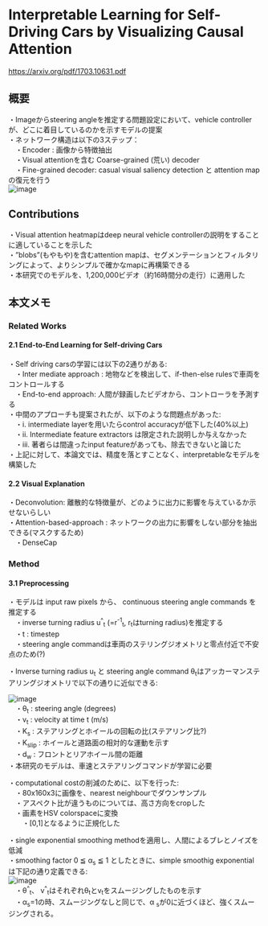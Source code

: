 # Interpretable Learning for Self-Driving Cars by Visualizing Causal Attention 
https://arxiv.org/pdf/1703.10631.pdf  

## 概要　　 
・Imageからsteering angleを推定する問題設定において、vehicle controller が、どこに着目しているのかを示すモデルの提案   
・ネットワーク構造は以下の3ステップ：   
　・Encoder : 画像から特徴抽出   
　・Visual attentionを含む Coarse-grained (荒い) decoder   
　・Fine-grained decoder: casual visual saliency detection と attention mapの復元を行う   
![image](https://user-images.githubusercontent.com/30098187/66712753-4e138180-eddc-11e9-8d3c-7fd9f7845f62.png)   

## Contributions 
・Visual attention heatmapはdeep neural vehicle controllerの説明をすることに適していることを示した   
・”blobs”(もやもや)を含むattention mapは、セグメンテーションとフィルタリングによって、よりシンプルで確かなmapに再構築できる   
・本研究でのモデルを、1,200,000ビデオ（約16時間分の走行）に適用した   
   
## 本文メモ   
### Related Works   
#### 2.1 End-to-End Learning for Self-driving Cars   
・Self driving carsの学習には以下の2通りがある:   
　・Inter mediate approach : 地物などを検出して、if-then-else rulesで車両をコントロールする   
　・End-to-end approach: 人間が録画したビデオから、コントローラを予測する   
・中間のアプローチも提案されたが、以下のような問題点があった:   
　・i. intermediate layerを用いたらcontrol accuracyが低下した(40%以上)   
　・ii. Intermediate feature extractors は限定された説明しか与えなかった   
　・iii. 著者らは間違ったinput featureがあっても、除去できないと論じた   
・上記に対して、本論文では、精度を落とすことなく、interpretableなモデルを構築した   
   
#### 2.2 Visual Explanation   
・Deconvolution: 離散的な特徴量が、どのように出力に影響を与えているか示せないらしい   
・Attention-based-approach : ネットワークの出力に影響をしない部分を抽出できる(マスクするため)   
　・DenseCap   

### Method   
#### 3.1 Preprocessing   
・モデルは input raw pixels から、 continuous steering angle commands を推定する   
　・inverse turning radius u<sup>^</sup><sub>t</sub> (=r<sup>-1</sup><sub>t</sub>, r<sub>t</sub>はturning radius)を推定する   
　・t : timestep   
　・steering angle commandは車両のステリングジオメトリと零点付近で不安点のため(?)    
  
・Inverse turning radius u<sub>t</sub>  と steering angle command θ<sub>t</sub>はアッカーマンステアリングジオメトリで以下の通りに近似できる:    
   
![image](https://user-images.githubusercontent.com/30098187/66717253-d6f8e000-ee11-11e9-9a6a-6600b4631f90.png)   
　・θ<sub>t</sub> : steering angle (degrees)   
　・v<sub>t</sub> : velocity at time t (m/s)    
　・K<sub>s</sub> : ステアリングとホイールの回転の比(ステアリング比?)   
　・K<sub>slip</sub> : ホイールと道路面の相対的な運動を示す   
　・d<sub>w</sub> : フロントとリアホイール間の距離   
・本研究のモデルは、車速とステアリングコマンドが学習に必要   
   
・computational costの削減のために、以下を行った:   
　・80x160x3に画像を、nearest neighbourでダウンサンプル   
　・アスペクト比が違うものについては、高さ方向をcropした   
　・画素をHSV colorspaceに変換   
　　・[0,1]となるように正規化した   
  
・single exponential smoothing methodを適用し、人間によるブレとノイズを低減   
・smoothing factor 0 ≦ α<sub>s</sub> ≦ 1 としたときに、simple smoothig exponential は下記の通り定義できる:   
![image](https://user-images.githubusercontent.com/30098187/66717629-ff82d900-ee15-11e9-97eb-58b29e8388ae.png)   
　・θ<sup>^</sup><sub>t</sub>、 v<sup>^</sup><sub>t</sub>はそれぞれθ<sub>t</sub>とv<sub>t</sub>をスムージングしたものを示す   
　・α<sub>s</sub>=1の時、スムージングなしと同じで、α <sub>s</sub>が0に近づくほど、強くスムージングされる。   
